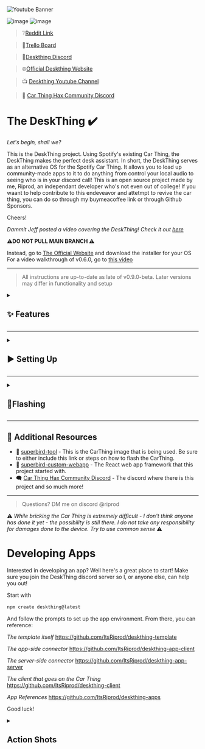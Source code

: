 ![Youtube Banner](https://github.com/user-attachments/assets/78aa432b-e86e-4945-9b57-931a7ae5c5cb)


![image](https://github.com/user-attachments/assets/4f4ee062-14df-49df-968a-d196746ef80f)
![image](https://github.com/user-attachments/assets/5fbf8e30-e468-424e-bad4-b6a4b656feb4)


 > ❔[Reddit Link](https://reddit.com/r/DeskThing)

 > 📃[Trello Board](https://trello.com/b/6v0paxqV/deskthing)

 > 💬[Deskthing Discord](https://discord.gg/uNS3dhj46D)

 > 🌐[Official Deskthing Website](https://deskthing.app)

 > 📺 [Deskthing Youtube Channel](https://www.youtube.com/@DeskThing)
 
 > 💬 [Car Thing Hax Community Discord](https://discord.carth.ing/)

# The DeskThing ✔️

*Let's begin, shall we?*

This is the DeskThing project. Using Spotify's existing Car Thing, the DeskThing makes the perfect desk assistant. In short, the DeskThing serves as an alternative OS for the Spotify Car Thing. It allows you to load up community-made apps to it to do anything from control your local audio to seeing who is in your discord call! This is an open source project made by me, Riprod, an independant developer who's not even out of college! If you waant to help contribute to this endeveavor and attetmpt to revive the car thing, you can do so through my buymeacoffee link or through Github Sponsors.

Cheers!

*Dammit Jeff posted a video covering the DeskThing! Check it out [here](https://youtu.be/vQVuGeoqyUc?si=80bZQEFqH__qxppf&t=416)*

**⚠️DO NOT PULL MAIN BRANCH ⚠️**

Instead, go to [The Official Website](https://deskthing.app/) and download the installer for your OS
For a video walkthrough of v0.6.0, go to [this video](https://youtu.be/nC65O1nP-pk?si=dxUEF6wyzLI2Z72U)

---
> All instructions are up-to-date as late of v0.9.0-beta. Later versions may differ in functionality and setup
<details>
   <summary><h2>✨ Features</h2></summary>

<img src="readme_images/bar.svg" style="width: 100%;" alt="Click to see the source">

The DeskThing is a simple CarThing Chromium-based website that can communicate with a Desktop APP on your computer. The CarThing can:

Note: Not all of these are updated and are pending a revision. This is new as of v0.7.0

- ### All In One Package 📦
   - [X] Download apps directly from the Desktop App GUI
   - [X] Manage and update the Car Thing's display
   - [X] Probably more - just check it out already
- ### Configurable Controls ⚙️
   - [X] Make any button do any function!
   - [X] Control audio with the top buttons, front buttons, back buttons, really whatever you want!
   - [X] Modify them from the Desktop UI
   - [X] Add more directly from apps! (Basically, you can do anything)
- ### Spotify Integration 🎧
   - [X] Show currently listening (Album, Artist, Song name, album art)
   - [X] Control Spotify (Skip, pause, play, rewind, shuffle, repeat)
   - [X] Supports Podcasts too!
   - [X] Set Audio Output Source
   - Spotify app [installation instructions here](/DeskThing/server/apps/spotify#spotify-app-install)
- ### Desktop Now Playing (Only Windows) 🎧
   - [X] Show currently listening (Album, Artist, Song name, album art)
   - [X] Control the current media (Skip, pause, play, rewind, shuffle, repeat)
   - *no setup instructions yet. Drag-n-drop the .zip from /releases/apps/ into the GUI*
- ### Discord Integration 💬
   - [X] Show current call status (Participants, who's talking, their mute status)
   - [X] Control Discord (Mute/Unmute  Deafen/Undeafen Disconnect)
   - [ ] ~~Control Individual User Volume~~
   - [ ] ~~See message preview~~
   - Discord app [installation instructions here](/DeskThing/server/apps/discord#discord-app-install)
- ### Weather Integration 🌧️
   - [X] Show local weather
   - [X] Temperature
   - [X] AQI, UV Index, Wind Speed + Direction, Visibility
   - [X] 12 Hour forecast
   - Weather app [installation instructions here](/DeskThing/server/apps/weather#weather-app-install)
- ### ~~Audible Integration📗~~ *to be migrated*
   - [ ] ~~Currently Listening To~~ 
   - [ ] ~~Audio Controls (Skip, Rewind, Fast Forward)~~ 
   - [ ] ~~Audio Status (%through)~~
   - [X] Audiobook Library
   - [X] Audiobook stats (Progress, Length of book, time left, ASIN)
   - Audible app [installation instructions here](/DeskThing/server/apps/audible#audible-app-install)
- ### ~~Launchpad Integration 🎵~~ *to be migrated*
   - [X] Control different views on your launchpad!
   - [X] Show your system resource usage on your novation launchpad
   - [X] Add timers from your launchpad
   - [ ] ~~Show weather from launchpad~~
   - [ ] ~~Show time on launchpad~~
   - [ ] ~~Trigger macros from launchpad~~
   - [ ] Launchpad app [installation instructions here](/DeskThing/server/apps/launchpad#launchpad-app-install)
- ### ~~Trello Integration 📃~~ *to be migrated*
   - [X] See all organizations 
   - [X] See all boards 
   - [X] See all lists 
   - [X] See all cards 
   - [X] See all tags 
   - [X] Set different lists as your favorites 
   - Trello app [installation instructions here](/DeskThing/server/apps/trello#trello-app-install)
<details>
   <summary>
      <h3>Planned Apps</h3>
   </summary>

<img src="readme_images/bar.svg" style="width: 100%;" alt="Click to see the source">

- Macropad / Streamdeck
- GUI Companion
- Dashboard/Settings for config changes
- General audio control
- Advanced Spotify Stats
- Home Assistant
- Pomodoro Timer
- Google Calendar
- More details in the [Trello Board](https://trello.com/b/6v0paxqV/deskthing)
</details>

> *This is under constant development, so features will come as soon as I can make them. Suggestions welcome!*
</details> 

---

<details>
   <summary>
      <h2>▶️ Setting Up</h2>
   </summary>

<img src="readme_images/bar.svg" style="width: 100%;" alt="Click to see the source">

### Detailed Setup Instructions

‼️ There is now a youtube tutorial walking through this process ‼️

[Setting up to v0.6.0 that shows how to flash](https://youtu.be/nC65O1nP-pk?si=umjOsybdfmQud6I0)

[Upgrading to v0.8.0 from 0.6.0](https://www.youtube.com/watch?v=Exu7KMcbN4k)

*Step-by-step instructions*

1. **Flash Your CarThing:**
   - Follow the instructions in the [superbird-tool repository](https://github.com/Car-Thing-Hax-Community/superbird-tool) to flash your CarThing device with the necessary image.
> If you need help, refer to the [detailed instructions](#flashing) at the end of this page

2. **Get the installer**
*should be under [releases](https://github.com/ItsRiprod/DeskThing/releases)*

   - Run the 'deskthing-0.*.*-*-setup.*' installer on your computer

3. **Check for your device:**
   - Under the 'Devices' tab, ensure your device shows up. If it does not, join the Discord server and report the issue, this can be buggy on some machines.
> A few things to try if it isn't working is to 1: Use task manager to kill all instances of ADB 2: Run DeskThing as administrator 3: Unplug and plug in your Car thing 4: Install ADB and manually check with `adb devices`
   - If the device shows up, go to the 'Client Downloads' tab and click the latest version. It should show up at the top (Staged: Deskthing CLient)
   - Go back to the 'Devices' tab and click 'Push Staged Webapp' It should take a second, and then your Car Thing should restart.
4. **Load Apps**
   - Congrats! You're basically done. Now go to 'Apps' and then 'Webapps' and download any apps you want. Ensure you check dependencies before doing so as this could cause errors. 

> Any Issues? Contact me [through the Deskthing discord server](https://deskthing.app/discord) or via DMs to @riprod

⚠️Note for MacOS⚠️

First, when you install the DeskThing installer, you'll need to run
```
sudo xattr -r -d com.apple.quarantine DeskThing.app
```
to fix the app. Otherwise it'll say it's corrupted or something

Because ADB on the car thing and MacOS is funky, you need to run this on the DeskThing's ADB
```
chmod +x /Applications/DeskThing.app/Contents/Resources/mac/adb
```

Finally, the image linked above won't always work for MacOS. So instead, use the following image (it is a discord download for now) as it fixes ADB for MacOS

**Go to Releases -> MACOS LISTEN UP to find the updated link**
*Discord will cycle the url for the link so this one will expire after a given amnt of time*
[The new location is on thingify.tools. Use v8.9.2](thingify.tools)

Thanks! Have a good day

</details>

---

<details>
   <summary>
      <h2>📸Flashing</h2>
   </summary>

<img src="readme_images/bar.svg" style="width: 100%;" alt="Click to see the source">

Links:
- ~~[image dumps](https://mega.nz/folder/NxNXQCaT#-n1zkoXsJuw-5rQ-ZYzRJw/folder/Ak9FVKxJ)~~
- [New Image Dumps](https://thingify.tools/firmware/P3QZbZIDWnp5m_azQFQqP)
> Ensure you download one with ADB and RNDIS enabled (any one of the '-new' ones work) 8.4.4_adb_enabled-new.tar.xz is the current best option
- [superbird-tool](https://github.com/Car-Thing-Hax-Community/superbird-tool)

~~Alternative image dump [here](https://mega.nz/file/RptVUAZT#K__JkdCRWDgC3sVSA64YDBsskOTiZXy1_XBhuVNOmFA) if the first one doesnt work~~
Process:
- Go to superbird-tool and install it based off your operating system. Come back once you can run `python superbird_tool.py --find_device` and see your Car Thing
- Unplug the Car Thing
- Hold buttons 1 and 4 (the four large top buttons are mapped from left to right) and plug it in.
- Wait a few seconds. If the screen does not turn on, that means you are in boot mode. You can release the buttons
- Run `python superbird_tool.py --burn_mode` to enter burn mode
> Note: This step may say it fails to enter burn mode. This is okay, continue on as if it worked. There is information in the discord as to why this is.
- Download 8.4.4_adb_enabled-new.tar.xz files from image dumps (linked above) and in that same folder (unzip them)
- (Windows only) Download [zadig](https://zadig.akeo.ie/) and install the WinUSB driver for **GX-CHIP** (select it and click "Install Driver")
> Alternatively use **libusbK** if it does not work
- Run `python superbird_tool.py --restore_device /path/to/extracted/firmware/folder` (This may take a while)
- After the firmware is flashed, the Car Thing should be ready with ADB enabled. To check, run `adb shell ls -l /usr/share/qt-superbird-app/` and you should see webapp as one of the folders.
- Ensure that `adb devices` works and registers `whateveryouridis device` as one of the options
- Continue setup from [here](#detailed-setup-instructions)

</details>

---

## 📗 Additional Resources

- 🔧 [superbird-tool](https://github.com/Car-Thing-Hax-Community/superbird-tool) - This is the CarThing image that is being used. Be sure to either include this link or steps on how to flash the CarThing.
- 🐤 [superbird-custom-webapp](https://github.com/pajowu/superbird-custom-webapp/tree/main) - The React web app framework that this project started with.
- 🗨️ [Car Thing Hax Community Discord](https://discord.carth.ing/) - The discord where there is this project and so much more!


---


> Questions? DM me on discord @riprod

⚠️ *While bricking the Car Thing is extremely difficult - I don't think anyone has done it yet - the possibility is still there. I do not take any responsibility for damages done to the device. Try to use common sense* ⚠️


# Developing Apps
Interested in developing an app? Well here's a great place to start! Make sure you join the DeskThing discord server so I, or anyone else, can help you out!

Start with
```sh
npm create deskthing@latest
```
And follow the prompts to set up the app environment. From there, you can reference:

*The template itself*
https://github.com/ItsRiprod/deskthing-template

*The app-side connector*
https://github.com/ItsRiprod/deskthing-app-client

*The server-side connector*
https://github.com/ItsRiprod/deskthing-app-server

*The client that goes on the Car Thing*
https://github.com/ItsRiprod/deskthing-client

*App References*
https://github.com/ItsRiprod/deskthing-apps

Good luck!

<details>
<summary>
 <h2>Action Shots</h2>
</summary>
 
![2024-11-03 14-52-17 2024-11-03 14_54_36](https://github.com/user-attachments/assets/6df2992d-198e-44e7-a1eb-fc51c0888ee9)
![2024-11-03_14-49-12 2024-11-03_14_51_33](https://github.com/user-attachments/assets/8fbf94b7-68c4-4000-88f7-c45ea3a027f5)
![2024-11-03_14-54-50 2024-11-03_14_56_07](https://github.com/user-attachments/assets/358dbd9f-9b8f-4f4a-b6b2-cc3427b53d2d)


</details>
